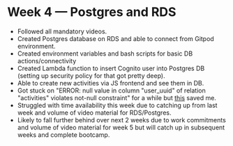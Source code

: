 # Week 4 — Postgres and RDS
* Followed all mandatory videos.
* Created Postgres database on RDS and able to connect from Gitpod environment.
* Created environment variables and bash scripts for basic DB actions/connectivity
* Created Lambda function to insert Cognito user into Postgres DB (setting up security policy for that got pretty deep).
* Able to create new activities via JS frontend and see them in DB.
* Got stuck on "ERROR: null value in column "user_uuid" of relation "activities" violates not-null constraint" for a while but [this](https://discord.com/channels/1055552619441049660/1086233246691495968) saved me.
* Struggled with time availability this week due to catching up from last week and volume of video material for RDS/Postgres.
* Likely to fall further behind over next 2 weeks due to work commitments and volume of video material for week 5 but will catch up in subsequent weeks and complete bootcamp.